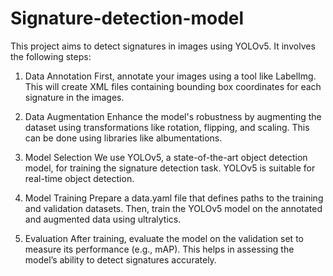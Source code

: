 # Signature-detection-model
This project aims to detect signatures in images using YOLOv5. It involves the following steps:
1. Data Annotation
First, annotate your images using a tool like LabelImg. This will create XML files containing bounding box coordinates for each signature in the images.

2. Data Augmentation
Enhance the model's robustness by augmenting the dataset using transformations like rotation, flipping, and scaling. This can be done using libraries like albumentations.

3. Model Selection
We use YOLOv5, a state-of-the-art object detection model, for training the signature detection task. YOLOv5 is suitable for real-time object detection.

4. Model Training
Prepare a data.yaml file that defines paths to the training and validation datasets. Then, train the YOLOv5 model on the annotated and augmented data using ultralytics.

5. Evaluation
After training, evaluate the model on the validation set to measure its performance (e.g., mAP). This helps in assessing the model’s ability to detect signatures accurately.
